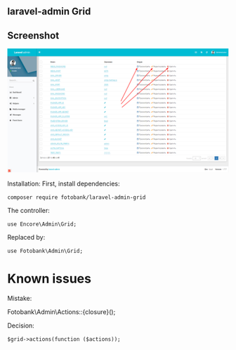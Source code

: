## laravel-admin Grid

## Screenshot

![screenshot](https://github.com/fotobank/laravel-admin-grid/blob/master/Screenshot.png)

Installation:
First, install dependencies:

    composer require fotobank/laravel-admin-grid
 

The controller:
       
    use Encore\Admin\Grid;
       
Replaced by:

    use Fotobank\Admin\Grid;

# Known issues

Mistake:

Fotobank\Admin\Actions::{closure}();
    
Decision:

    $grid->actions(function ($actions));
